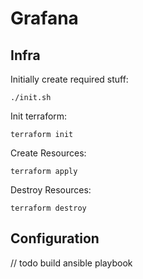 # Grafana 

## Infra
Initially create required stuff:
```shell 
./init.sh
```

Init terraform:
```shell
terraform init
```

Create Resources:
```shell
terraform apply
```

Destroy Resources:
```shell
terraform destroy
```


## Configuration
// todo build ansible playbook